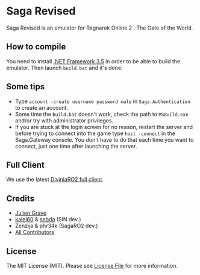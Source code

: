 # Saga Revised

Saga Revised is an emulator for Ragnarok Online 2 : The Gate of the World.

## How to compile

You need to install [.NET Framework 3.5](http://www.microsoft.com/en-us/download/details.aspx?id=21) in order to be able to build the emulator. Then launch `build.bat` and it's done.

## Some tips

* Type `account -create username password male` in `Saga.Authentication` to create an account.
* Some time the `build.bat` doesn't work, check the path to `MSBuild.exe` and/or try with administrator privileges.
* If you are stuck at the login screen for no reason, restart the server and before trying to connect into the game type `host -connect` in the Saga.Gateway console. You don't have to do that each time you want to connect, just one time after launching the server.

## Full Client

We use the latest [DiviniaRO2 full client](https://mega.co.nz/#!yZhlkB5S!j6zia8kE_uLZ65WaJavDS-nVvq7-vyDgtGfRIbcmm9E).

## Credits

* [Julien Grave](https://github.com/darkin47)
* [kalel60](https://www.assembla.com/profile/kalel60) & [sebda](https://www.assembla.com/profile/Sebda) (SIN dev.)
* Zenzija & phr34k (SagaRO2 dev.)
* [All Contributors](https://github.com/lonk/lo14/graphs/contributors)

## License

The MIT License (MIT). Please see [License File](https://github.com/Darkin47/SagaRevised/blob/master/LICENSE) for more information.
